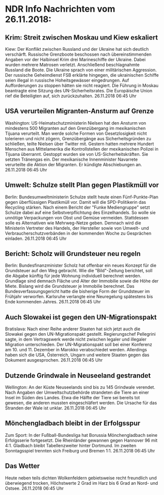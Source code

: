 # NDR Info Nachrichten vom 26.11.2018:


## Krim: Streit zwischen Moskau und Kiew eskaliert
Kiew:	Der Konflikt zwischen Russland und der Ukraine hat sich deutlich verschärft. Russische Grenzboote beschossen nach übereinstimmenden Angaben vor der Halbinsel Krim drei Marineschiffe der Ukraine. Dabei wurden mehrere Matrosen verletzt. Anschließend beschlagnahmte Russland die Boote. Die Ukraine sprach von einer militärischen Aggression. Der russische Geheimdienst FSB erklärte hingegen, die ukrainischen Schiffe seien illegal in russische Hoheitsgewässer eingedrungen. Auf Aufforderungen zu stoppen hätten sie nicht reagiert. Die Führung in Moskau beantragte eine Sitzung des UN-Sicherheitsrates. Die Europäische Union rief die Beteiligten auf, sich zurückzuhalten. 26.11.2018 06:45 Uhr 

## USA verurteilen Migranten-Ansturm auf Grenze
Washington:         US-Heimatschutzministerin Nielsen hat den Ansturm von mindestens 500 Migranten auf den Grenzübergang im mexikanischen Tijuana verurteilt. Man werde solche Formen von Gesetzlosigkeit nicht tolerieren und nicht zögern, Grenzübergänge aus Sicherheitsgründen zu schließen, teilte Nielsen über Twitter mit. Gestern hatten mehrere Hundert Menschen aus Mittelamerika die Kontrollstellen der mexikanischen Polizei in Tijuana überrannt. Gestoppt wurden sie von US-Sicherheitskräften. Sie setzten Tränengas ein. Der mexikanische Innenminister Navarrete verurteilte die Aktion der Migranten. Er kündigte Abschiebungen an. 26.11.2018 06:45 Uhr 

## Umwelt: Schulze stellt Plan gegen Plastikmüll vor
Berlin: Bundesumweltministerin Schulze stellt heute einen Fünf-Punkte-Plan gegen überflüssigen Plastikmüll vor. Damit will die SPD-Politikerin das Recycling stärken. Nach einem Bericht der "Funke Mediengruppe" setzt Schulze dabei auf eine Selbstverpflichtung des Einzelhandels. So wolle sie unnötige Verpackungen von Obst und Gemüse vermeiden. Stattdessen solle es Alternativen wie Mehrweg-Netze geben. Demnach wird die Ministerin Vertreter des Handels, der Hersteller sowie von Umwelt- und Verbraucherschutzverbänden in der kommenden Woche zu Gesprächen einladen. 26.11.2018 06:45 Uhr 

## Bericht: Scholz will Grundsteuer neu regeln
Berlin:	Bundesfinanzminister Scholz hat offenbar ein neues Konzept für die Grundsteuer auf den Weg gebracht. Wie die "Bild"-Zeitung berichtet, soll die Abgabe künftig für jede Wohnung individuell berechnet werden. Grundlage sind demnach Fläche und Alter der Immobilie sowie die Höhe der Miete. Bislang wird die Grundsteuer je Immobilie berechnet. Das Bundesverfassungsgericht hatte die bisherige Form der Grundsteuer im Frühjahr verworfen. Karlsruhe verlangte eine Neuregelung spätestens bis Ende kommenden Jahres. 26.11.2018 06:45 Uhr 

## Auch Slowakei ist gegen den UN-Migrationspakt
Bratislava: Nach einer Reihe anderer Staaten hat sich jetzt auch die Slowakei gegen den UN-Migrationspakt gestellt. Regierungschef Pellegrini sagte, in dem Vertragswerk werde nicht zwischen legaler und illegaler Migration unterschieden. Der UN-Migrationspakt soll bei einer Konferenz am 10. und 11. Dezember in Marokko verabschiedet werden. Allerdings haben sich die USA, Österreich, Ungarn und weitere Staaten gegen das Dokument ausgesprochen. 26.11.2018 06:45 Uhr 

## Dutzende Grindwale in Neuseeland gestrandet
Wellington: An der Küste Neuseelands sind bis zu 145 Grindwale verendet. Nach Angaben der Umweltschutzbehörde strandeten die Tiere an einer Insel im Süden des Landes. Etwa die Hälfte der Tiere sei bereits tot gewesen, die anderen mussten eingeschläfert werden. Die Ursache für das Stranden der Wale ist unklar. 26.11.2018 06:45 Uhr 

## Mönchengladbach bleibt in der Erfolgsspur
Zum Sport: In der Fußball-Bundesliga hat Borussia Mönchengladbach seine Erfolgsserie fortgesetzt. Die Rheinländer gewannen gegen Hannover 96 mit 4:1. Gladbach bleibt Tabellenzweiter hinter Dortmund. Im zweiten Sonntagsspiel trennten sich Freiburg und Bremen 1:1. 26.11.2018 06:45 Uhr 

## Das Wetter
Heute neben teils dichten Wolkenfeldern gebietsweise recht freundlich und überwiegend trocken, Höchstwerte 2 Grad im Harz bis 6 Grad an Nord- und Ostsee. 26.11.2018 06:45 Uhr 
